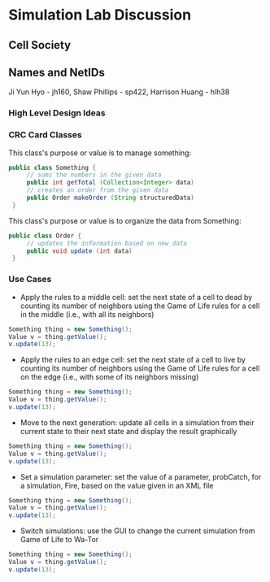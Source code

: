 # Simulation Lab Discussion

## Cell Society

## Names and NetIDs

Ji Yun Hyo - jh160, Shaw Phillips - sp422, Harrison Huang - hlh38

### High Level Design Ideas

### CRC Card Classes

This class's purpose or value is to manage something:

```java
public class Something {
     // sums the numbers in the given data
     public int getTotal (Collection<Integer> data)
     // creates an order from the given data
     public Order makeOrder (String structuredData)
 }
```

This class's purpose or value is to organize the data from Something:

```java
public class Order {
     // updates the information based on new data 
     public void update (int data)
 }
```

### Use Cases

* Apply the rules to a middle cell: set the next state of a cell to dead by counting its number of
  neighbors using the Game of Life rules for a cell in the middle (i.e., with all its neighbors)

```java
Something thing = new Something();
Value v = thing.getValue();
v.update(13);
```

* Apply the rules to an edge cell: set the next state of a cell to live by counting its number of
  neighbors using the Game of Life rules for a cell on the edge (i.e., with some of its neighbors
  missing)

```java
Something thing = new Something();
Value v = thing.getValue();
v.update(13);
```

* Move to the next generation: update all cells in a simulation from their current state to their
  next state and display the result graphically

```java
Something thing = new Something();
Value v = thing.getValue();
v.update(13);
```

* Set a simulation parameter: set the value of a parameter, probCatch, for a simulation, Fire, based
  on the value given in an XML file

```java
Something thing = new Something();
Value v = thing.getValue();
v.update(13);
```

* Switch simulations: use the GUI to change the current simulation from Game of Life to Wa-Tor

```java
Something thing = new Something();
Value v = thing.getValue();
v.update(13);
```



